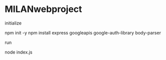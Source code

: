 # MILANwebproject

initialize

npm init -y
npm install express googleapis google-auth-library body-parser


run

node index.js

